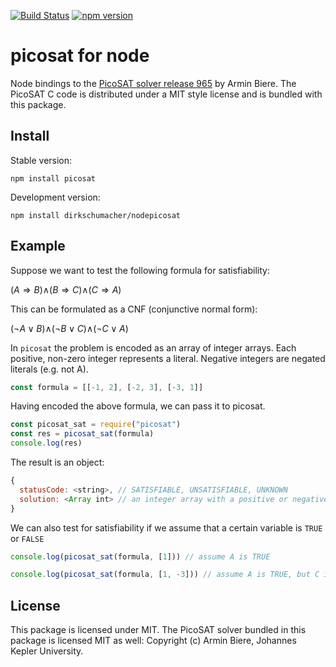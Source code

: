 [![Build Status](https://travis-ci.org/dirkschumacher/nodepicosat.svg?branch=master)](https://travis-ci.org/dirkschumacher/nodepicosat)
[![npm version](https://img.shields.io/npm/v/picosat.svg)](https://www.npmjs.com/package/picosat)

# picosat for node

Node bindings to the [PicoSAT solver release 965](http://fmv.jku.at/picosat/) by Armin Biere. The PicoSAT C code is distributed under a MIT style license and is bundled with this package.

## Install

Stable version:
```
npm install picosat
```

Development version:
```
npm install dirkschumacher/nodepicosat
```

## Example


Suppose we want to test the following formula for satisfiability:

(*A* ⇒ *B*)∧(*B* ⇒ *C*)∧(*C* ⇒ *A*)

This can be formulated as a CNF (conjunctive normal form):

(¬*A* ∨ *B*)∧(¬*B* ∨ *C*)∧(¬*C* ∨ *A*)

In `picosat` the problem is encoded as an array of integer arrays. Each positive, non-zero integer represents a literal. Negative integers are negated literals (e.g. not A).

```js
const formula = [[-1, 2], [-2, 3], [-3, 1]]
```
Having encoded the above formula, we can pass it to picosat.

```js
const picosat_sat = require("picosat")
const res = picosat_sat(formula)
console.log(res)
```

The result is an object:

```js
{
  statusCode: <string>, // SATISFIABLE, UNSATISFIABLE, UNKNOWN
  solution: <Array int> // an integer array with a positive or negative value for each variable. Negative values means false, positive true.
}
```

We can also test for satisfiability if we assume that a certain variable is `TRUE` or `FALSE`

```js
console.log(picosat_sat(formula, [1])) // assume A is TRUE
```

```js
console.log(picosat_sat(formula, [1, -3])) // assume A is TRUE, but C is FALSE
```

## License

This package is licensed under MIT. The PicoSAT solver bundled in this package is licensed MIT as well: Copyright (c) Armin Biere, Johannes Kepler University.
